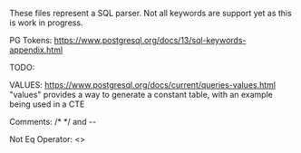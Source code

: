These files represent a SQL parser. Not all keywords are support yet as this is work in progress. 

PG Tokens: https://www.postgresql.org/docs/13/sql-keywords-appendix.html

TODO: 

VALUES: https://www.postgresql.org/docs/current/queries-values.html
"values" provides a way to generate a constant table, with an example being used in a CTE

Comments: /* */ and -- 

Not Eq Operator: <>